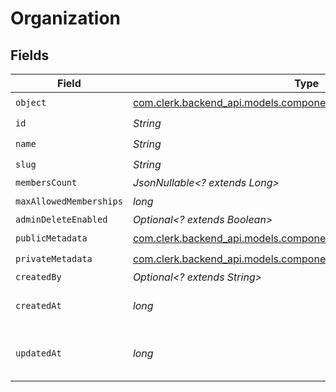 # Organization


## Fields

| Field                                                                                                                         | Type                                                                                                                          | Required                                                                                                                      | Description                                                                                                                   |
| ----------------------------------------------------------------------------------------------------------------------------- | ----------------------------------------------------------------------------------------------------------------------------- | ----------------------------------------------------------------------------------------------------------------------------- | ----------------------------------------------------------------------------------------------------------------------------- |
| `object`                                                                                                                      | [com.clerk.backend_api.models.components.OrganizationObject](../../models/components/OrganizationObject.md)                   | :heavy_check_mark:                                                                                                            | N/A                                                                                                                           |
| `id`                                                                                                                          | *String*                                                                                                                      | :heavy_check_mark:                                                                                                            | N/A                                                                                                                           |
| `name`                                                                                                                        | *String*                                                                                                                      | :heavy_check_mark:                                                                                                            | N/A                                                                                                                           |
| `slug`                                                                                                                        | *String*                                                                                                                      | :heavy_check_mark:                                                                                                            | N/A                                                                                                                           |
| `membersCount`                                                                                                                | *JsonNullable<? extends Long>*                                                                                                | :heavy_minus_sign:                                                                                                            | N/A                                                                                                                           |
| `maxAllowedMemberships`                                                                                                       | *long*                                                                                                                        | :heavy_check_mark:                                                                                                            | N/A                                                                                                                           |
| `adminDeleteEnabled`                                                                                                          | *Optional<? extends Boolean>*                                                                                                 | :heavy_minus_sign:                                                                                                            | N/A                                                                                                                           |
| `publicMetadata`                                                                                                              | [com.clerk.backend_api.models.components.OrganizationPublicMetadata](../../models/components/OrganizationPublicMetadata.md)   | :heavy_check_mark:                                                                                                            | N/A                                                                                                                           |
| `privateMetadata`                                                                                                             | [com.clerk.backend_api.models.components.OrganizationPrivateMetadata](../../models/components/OrganizationPrivateMetadata.md) | :heavy_check_mark:                                                                                                            | N/A                                                                                                                           |
| `createdBy`                                                                                                                   | *Optional<? extends String>*                                                                                                  | :heavy_minus_sign:                                                                                                            | N/A                                                                                                                           |
| `createdAt`                                                                                                                   | *long*                                                                                                                        | :heavy_check_mark:                                                                                                            | Unix timestamp of creation.<br/>                                                                                              |
| `updatedAt`                                                                                                                   | *long*                                                                                                                        | :heavy_check_mark:                                                                                                            | Unix timestamp of last update.<br/>                                                                                           |